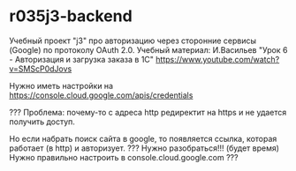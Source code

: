 # r035j3-backend
Учебный проект "j3" про авторизацию через сторонние сервисы (Google) по протоколу OAuth 2.0.
Учебный материал:
И.Васильев "Урок 6 - Авторизация и загрузка заказа в 1С"
https://www.youtube.com/watch?v=SMScP0dJovs

Нужно иметь настройки на
https://console.cloud.google.com/apis/credentials

??? Проблема: почему-то с адреса http редиректит на https и не удается получить доступ.

Но если набрать поиск сайта в google, то появляется ссылка, которая работает (в http) и авторизует.
??? Нужно разобраться!!! (будет время)
Нужно правильно настроить в console.cloud.google.com ???